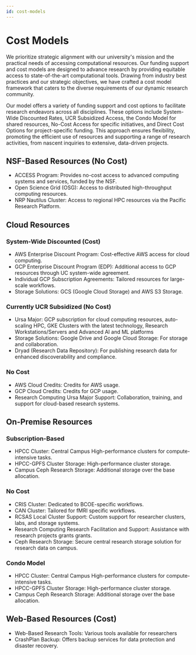 ```yaml
---
id: cost-models
---
```


# Cost Models

We prioritize strategic alignment with our university's mission and the practical needs of accessing computational resources. Our funding support and cost models are designed to advance research by providing equitable access to state-of-the-art computational tools. Drawing from industry best practices and our strategic objectives, we have crafted a cost model framework that caters to the diverse requirements of our dynamic research community.

Our model offers a variety of funding support and cost options to facilitate research endeavors across all disciplines. These options include System-Wide Discounted Rates, UCR Subsidized Access, the Condo Model for shared resources, No-Cost Access for specific initiatives, and Direct Cost Options for project-specific funding. This approach ensures flexibility, promoting the efficient use of resources and supporting a range of research activities, from nascent inquiries to extensive, data-driven projects.


## NSF-Based Resources (No Cost)

* ACCESS Program: Provides no-cost access to advanced computing systems and services, funded by the NSF.
* Open Science Grid (OSG): Access to distributed high-throughput computing resources.
* NRP Nautilus Cluster: Access to regional HPC resources via the Pacific Research Platform.


## Cloud Resources


### System-Wide Discounted (Cost)

* AWS Enterprise Discount Program: Cost-effective AWS access for cloud computing.
* GCP Enterprise Discount Program (EDP): Additional access to GCP resources through UC system-wide agreement.
* Individual GCP Subscription Agreements: Tailored resources for large-scale workflows.
* Storage Solutions: GCS (Google Cloud Storage) and AWS S3 Storage.

### Currently UCR Subsidized (No Cost)

* Ursa Major: GCP subscription for cloud computing resources, auto-scaling HPC, GKE Clusters with the latest technology, Research Workstations/Servers and Advanced AI and ML platforms
* Storage Solutions: Google Drive and Google Cloud Storage: For storage and collaboration.
* Dryad (Research Data Repository): For publishing research data for enhanced discoverability and compliance.


### No Cost

* AWS Cloud Credits: Credits for AWS usage.
* GCP Cloud Credits: Credits for GCP usage.
* Research Computing Ursa Major Support: Collaboration, training, and support for cloud-based research systems.


## On-Premise Resources


### Subscription-Based

* HPCC Cluster: Central Campus High-performance clusters for compute-intensive tasks.
* HPCC-GPFS Cluster Storage: High-performance cluster storage.
* Campus Ceph Research Storage: Additional storage over the base allocation.


### No Cost

* CRIS Cluster: Dedicated to BCOE-specific workflows.
* CAN Cluster: Tailored for fMRI specific workflows.
* RCSAS Local Cluster Support: Custom support for researcher clusters, labs, and storage systems.
* Research Computing Research Facilitation and Support: Assistance with research projects grants grants.
* Ceph Research Storage: Secure central research storage solution for research data on campus.


### Condo Model

* HPCC Cluster: Central Campus High-performance clusters for compute-intensive tasks.
* HPCC-GPFS Cluster Storage: High-performance cluster storage.
* Campus Ceph Research Storage: Additional storage over the base allocation.


## Web-Based Resources (Cost)

* Web-Based Research Tools: Various tools available for researchers
* CrashPlan Backup: Offers backup services for data protection and disaster recovery.